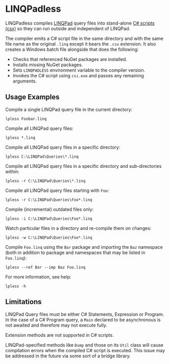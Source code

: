 # LINQPadless

LINQPadless compiles [LINQPad][linqpad] query files into stand-alone
[C# scripts (csx)][csx] so they can run outside and independent of LINQPad.

The compiler emits a C# script file in the same directory and with the same
file name as the original `.linq` except it bears the `.csx` extension. It also
creates a Windows batch file alongside that does the following:

- Checks that referenced NuGet packages are installed.
- Installs missing NuGet packages.
- Sets `LINQPADLESS` environment variable to the compiler version.
- Invokes the C# script using `csi.exe` and passes any remaining arguments.


## Usage Examples

Compile a single LINQPad query file in the current directory:

    lpless Foobar.linq

Compile all LINQPad query files:

    lpless *.linq

Compile all LINQPad query files in a specific directory:

    lpless C:\LINQPad\Queries\*.linq

Compile all LINQPad query files in a specific directory and sub-directories
within:

    lpless -r C:\LINQPad\Queries\*.linq

Compile all LINQPad query files starting with `Foo`:

    lpless -r C:\LINQPad\Queries\Foo*.linq

Compile (incremental) outdated files only:

    lpless -i C:\LINQPad\Queries\Foo*.linq

Watch particular files in a directory and re-compile them on changes:

    lpless -w C:\LINQPad\Queries\Foo*.linq

Compile `Foo.linq` using the `Bar` package and importing the `Baz` namespace
(both in addition to package and namespaces that may be listed in `Foo.linq`):

    lpless --ref Bar --imp Baz Foo.linq

For more information, see help:

    lpless -h


## Limitations

LINQPad Query files must be either C# Statements, Expression or Program. In
the case of a C# Program query, a `Main` declared to be asynchronous is not
awaited and therefore may not execute fully.

Extension methods are not supported in C# scripts.

LINQPad-specified methods like `Dump` and those on its `Util` class will
cause compilation errors when the compiled C# script is executed. This issue
may be addressed in the future via some sort of a bridge library.


[linqpad]: http://www.linqpad.net/
[csx]: https://msdn.microsoft.com/en-us/magazine/mt614271.aspx
